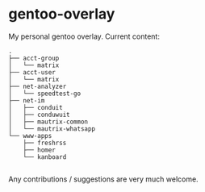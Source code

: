 # gentoo-overlay

My personal gentoo overlay.
Current content:

```
.
├── acct-group
│   └── matrix
├── acct-user
│   └── matrix
├── net-analyzer
│   └── speedtest-go
├── net-im
│   ├── conduit
│   ├── conduwuit
│   ├── mautrix-common
│   └── mautrix-whatsapp
└── www-apps
    ├── freshrss
    ├── homer
    └── kanboard


```

Any contributions / suggestions are very much welcome.

